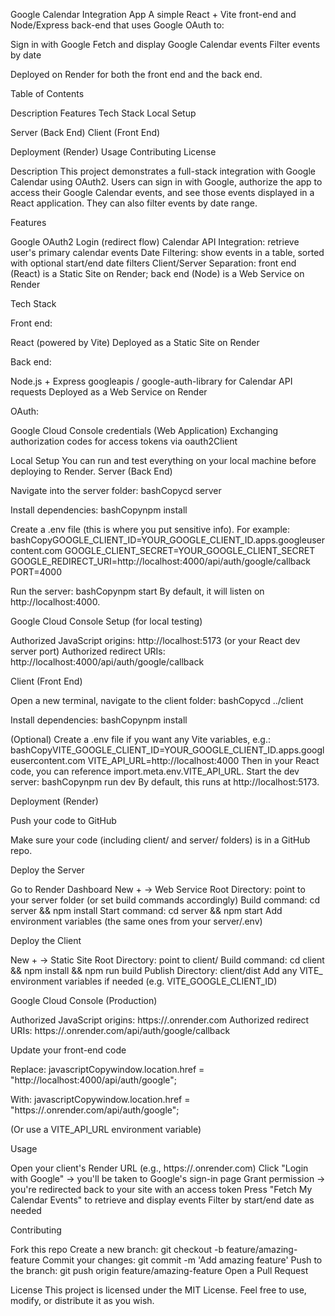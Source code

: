 Google Calendar Integration App
A simple React + Vite front-end and Node/Express back-end that uses Google OAuth to:

Sign in with Google
Fetch and display Google Calendar events
Filter events by date

Deployed on Render for both the front end and the back end.

Table of Contents

Description
Features
Tech Stack
Local Setup

Server (Back End)
Client (Front End)


Deployment (Render)
Usage
Contributing
License


Description
This project demonstrates a full-stack integration with Google Calendar using OAuth2. Users can sign in with Google, authorize the app to access their Google Calendar events, and see those events displayed in a React application. They can also filter events by date range.

Features

Google OAuth2 Login (redirect flow)
Calendar API Integration: retrieve user's primary calendar events
Date Filtering: show events in a table, sorted with optional start/end date filters
Client/Server Separation: front end (React) is a Static Site on Render; back end (Node) is a Web Service on Render


Tech Stack

Front end:

React (powered by Vite)
Deployed as a Static Site on Render


Back end:

Node.js + Express
googleapis / google-auth-library for Calendar API requests
Deployed as a Web Service on Render


OAuth:

Google Cloud Console credentials (Web Application)
Exchanging authorization codes for access tokens via oauth2Client




Local Setup
You can run and test everything on your local machine before deploying to Render.
Server (Back End)

Navigate into the server folder:
bashCopycd server

Install dependencies:
bashCopynpm install

Create a .env file (this is where you put sensitive info). For example:
bashCopyGOOGLE_CLIENT_ID=YOUR_GOOGLE_CLIENT_ID.apps.googleusercontent.com
GOOGLE_CLIENT_SECRET=YOUR_GOOGLE_CLIENT_SECRET
GOOGLE_REDIRECT_URI=http://localhost:4000/api/auth/google/callback
PORT=4000

Run the server:
bashCopynpm start
By default, it will listen on http://localhost:4000.

Google Cloud Console Setup (for local testing)

Authorized JavaScript origins: http://localhost:5173 (or your React dev server port)
Authorized redirect URIs: http://localhost:4000/api/auth/google/callback

Client (Front End)

Open a new terminal, navigate to the client folder:
bashCopycd ../client

Install dependencies:
bashCopynpm install

(Optional) Create a .env file if you want any Vite variables, e.g.:
bashCopyVITE_GOOGLE_CLIENT_ID=YOUR_GOOGLE_CLIENT_ID.apps.googleusercontent.com
VITE_API_URL=http://localhost:4000
Then in your React code, you can reference import.meta.env.VITE_API_URL.
Start the dev server:
bashCopynpm run dev
By default, this runs at http://localhost:5173.


Deployment (Render)

Push your code to GitHub

Make sure your code (including client/ and server/ folders) is in a GitHub repo.


Deploy the Server

Go to Render Dashboard
New + → Web Service
Root Directory: point to your server folder (or set build commands accordingly)
Build command: cd server && npm install
Start command: cd server && npm start
Add environment variables (the same ones from your server/.env)


Deploy the Client

New + → Static Site
Root Directory: point to client/
Build command: cd client && npm install && npm run build
Publish Directory: client/dist
Add any VITE_ environment variables if needed (e.g. VITE_GOOGLE_CLIENT_ID)


Google Cloud Console (Production)

Authorized JavaScript origins: https://<your-client>.onrender.com
Authorized redirect URIs: https://<your-server>.onrender.com/api/auth/google/callback


Update your front-end code

Replace:
javascriptCopywindow.location.href = "http://localhost:4000/api/auth/google";

With:
javascriptCopywindow.location.href = "https://<your-server>.onrender.com/api/auth/google";

(Or use a VITE_API_URL environment variable)




Usage

Open your client's Render URL (e.g., https://<your-client>.onrender.com)
Click "Login with Google" → you'll be taken to Google's sign-in page
Grant permission → you're redirected back to your site with an access token
Press "Fetch My Calendar Events" to retrieve and display events
Filter by start/end date as needed


Contributing

Fork this repo
Create a new branch: git checkout -b feature/amazing-feature
Commit your changes: git commit -m 'Add amazing feature'
Push to the branch: git push origin feature/amazing-feature
Open a Pull Request


License
This project is licensed under the MIT License. Feel free to use, modify, or distribute it as you wish.
